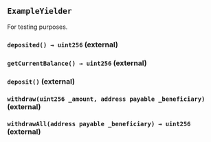 ## `ExampleYielder`



For testing purposes.


### `deposited() → uint256` (external)





### `getCurrentBalance() → uint256` (external)





### `deposit()` (external)





### `withdraw(uint256 _amount, address payable _beneficiary)` (external)





### `withdrawAll(address payable _beneficiary) → uint256` (external)







